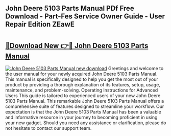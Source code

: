 ## John Deere 5103 Parts Manual PDf Free Download - Part-Fes Service Owner Guide - User Repair Edition ZEawE

# <h2><a href="http://bc91229.oget.top/?id=John+Deere+5103+Parts+Manual">🔗Download New 👉🔴 John Deere 5103 Parts Manual</a></h2>

[![John Deere 5103 Parts Manual new download](https://i.imgur.com/5g1atiW.png)](http://bc91229.oget.top/?id=John+Deere+5103+Parts+Manual)
Greetings and welcome to the user manual for your newly acquired John Deere 5103 Parts Manual. This manual is specifically designed to help you get the most out of your product by providing a thorough explanation of its features, setup, usage, maintenance, and problem-solving. Operating Instructions for Advanced Users This guide is tailored to experienced users of your new John Deere 5103 Parts Manual. This remarkable John Deere 5103 Parts Manual offers a comprehensive suite of features designed to streamline your workflow. Our expectation is that the John Deere 5103 Parts Manual has been a valuable and informative resource in your journey to becoming proficient in using your new gadget. Should you need any assistance or clarification, please do not hesitate to contact our support team.
